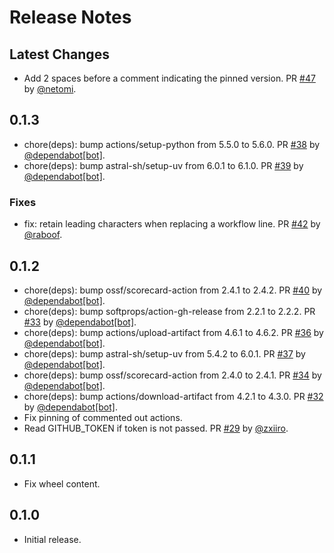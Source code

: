 # Release Notes

## Latest Changes

* Add 2 spaces before a comment indicating the pinned version. PR [#47](https://github.com/eclipse-csi/octopin/pull/47) by [@netomi](https://github.com/netomi).

## 0.1.3

* chore(deps): bump actions/setup-python from 5.5.0 to 5.6.0. PR [#38](https://github.com/eclipse-csi/octopin/pull/38) by [@dependabot[bot]](https://github.com/apps/dependabot).
* chore(deps): bump astral-sh/setup-uv from 6.0.1 to 6.1.0. PR [#39](https://github.com/eclipse-csi/octopin/pull/39) by [@dependabot[bot]](https://github.com/apps/dependabot).

### Fixes

* fix: retain leading characters when replacing a workflow line. PR [#42](https://github.com/eclipse-csi/octopin/pull/42) by [@raboof](https://github.com/raboof).

## 0.1.2

* chore(deps): bump ossf/scorecard-action from 2.4.1 to 2.4.2. PR [#40](https://github.com/eclipse-csi/octopin/pull/40) by [@dependabot[bot]](https://github.com/apps/dependabot).
* chore(deps): bump softprops/action-gh-release from 2.2.1 to 2.2.2. PR [#33](https://github.com/eclipse-csi/octopin/pull/33) by [@dependabot[bot]](https://github.com/apps/dependabot).
* chore(deps): bump actions/upload-artifact from 4.6.1 to 4.6.2. PR [#36](https://github.com/eclipse-csi/octopin/pull/36) by [@dependabot[bot]](https://github.com/apps/dependabot).
* chore(deps): bump astral-sh/setup-uv from 5.4.2 to 6.0.1. PR [#37](https://github.com/eclipse-csi/octopin/pull/37) by [@dependabot[bot]](https://github.com/apps/dependabot).
* chore(deps): bump ossf/scorecard-action from 2.4.0 to 2.4.1. PR [#34](https://github.com/eclipse-csi/octopin/pull/34) by [@dependabot[bot]](https://github.com/apps/dependabot).
* chore(deps): bump actions/download-artifact from 4.2.1 to 4.3.0. PR [#32](https://github.com/eclipse-csi/octopin/pull/32) by [@dependabot[bot]](https://github.com/apps/dependabot).
* Fix pinning of commented out actions.
* Read GITHUB_TOKEN if token is not passed. PR [#29](https://github.com/eclipse-csi/octopin/pull/29) by [@zxiiro](https://github.com/zxiiro).

## 0.1.1

* Fix wheel content.

## 0.1.0

* Initial release.
